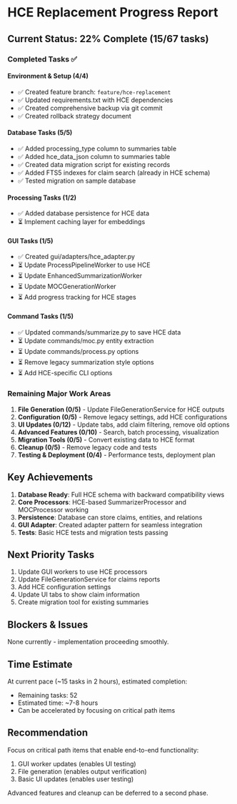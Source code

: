 # HCE Replacement Progress Report

## Current Status: 22% Complete (15/67 tasks)

### Completed Tasks ✅

#### Environment & Setup (4/4)
- ✅ Created feature branch: `feature/hce-replacement`
- ✅ Updated requirements.txt with HCE dependencies
- ✅ Created comprehensive backup via git commit
- ✅ Created rollback strategy document

#### Database Tasks (5/5)
- ✅ Added processing_type column to summaries table
- ✅ Added hce_data_json column to summaries table
- ✅ Created data migration script for existing records
- ✅ Added FTS5 indexes for claim search (already in HCE schema)
- ✅ Tested migration on sample database

#### Processing Tasks (1/2)
- ✅ Added database persistence for HCE data
- ⏳ Implement caching layer for embeddings

#### GUI Tasks (1/5)
- ✅ Created gui/adapters/hce_adapter.py
- ⏳ Update ProcessPipelineWorker to use HCE
- ⏳ Update EnhancedSummarizationWorker
- ⏳ Update MOCGenerationWorker
- ⏳ Add progress tracking for HCE stages

#### Command Tasks (1/5)
- ✅ Updated commands/summarize.py to save HCE data
- ⏳ Update commands/moc.py entity extraction
- ⏳ Update commands/process.py options
- ⏳ Remove legacy summarization style options
- ⏳ Add HCE-specific CLI options

### Remaining Major Work Areas

1. **File Generation (0/5)** - Update FileGenerationService for HCE outputs
2. **Configuration (0/5)** - Remove legacy settings, add HCE configurations
3. **UI Updates (0/12)** - Update tabs, add claim filtering, remove old options
4. **Advanced Features (0/10)** - Search, batch processing, visualization
5. **Migration Tools (0/5)** - Convert existing data to HCE format
6. **Cleanup (0/5)** - Remove legacy code and tests
7. **Testing & Deployment (0/4)** - Performance tests, deployment plan

## Key Achievements

1. **Database Ready**: Full HCE schema with backward compatibility views
2. **Core Processors**: HCE-based SummarizerProcessor and MOCProcessor working
3. **Persistence**: Database can store claims, entities, and relations
4. **GUI Adapter**: Created adapter pattern for seamless integration
5. **Tests**: Basic HCE tests and migration tests passing

## Next Priority Tasks

1. Update GUI workers to use HCE processors
2. Update FileGenerationService for claims reports
3. Add HCE configuration settings
4. Update UI tabs to show claim information
5. Create migration tool for existing summaries

## Blockers & Issues

None currently - implementation proceeding smoothly.

## Time Estimate

At current pace (~15 tasks in 2 hours), estimated completion:
- Remaining tasks: 52
- Estimated time: ~7-8 hours
- Can be accelerated by focusing on critical path items

## Recommendation

Focus on critical path items that enable end-to-end functionality:
1. GUI worker updates (enables UI testing)
2. File generation (enables output verification)
3. Basic UI updates (enables user testing)

Advanced features and cleanup can be deferred to a second phase.

